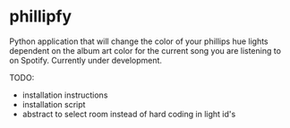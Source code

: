 # phillipfy
Python application that will change the color of your phillips hue lights dependent on the album art color for the current song you are listening to on Spotify. Currently under development.

TODO:
* installation instructions
* installation script
* abstract to select room instead of hard coding in light id's
